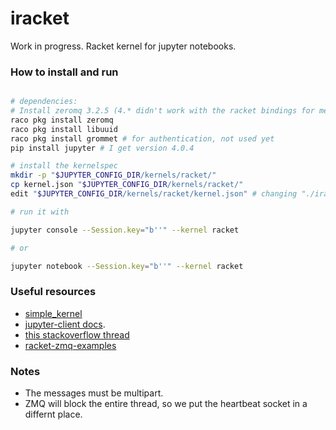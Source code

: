 # iracket

Work in progress. Racket kernel for jupyter notebooks.

### How to install and run

```bash

# dependencies:
# Install zeromq 3.2.5 (4.* didn't work with the racket bindings for me.)
raco pkg install zeromq
raco pkg install libuuid
raco pkg install grommet # for authentication, not used yet
pip install jupyter # I get version 4.0.4

# install the kernelspec
mkdir -p "$JUPYTER_CONFIG_DIR/kernels/racket/"
cp kernel.json "$JUPYTER_CONFIG_DIR/kernels/racket/"
edit "$JUPYTER_CONFIG_DIR/kernels/racket/kernel.json" # changing "./iracket.rkt" to where you put the file.

# run it with

jupyter console --Session.key="b''" --kernel racket

# or

jupyter notebook --Session.key="b''" --kernel racket
```

### Useful resources

- [simple_kernel](https://github.com/dsblank/simple_kernel)
- [jupyter-client docs](https://jupyter-client.readthedocs.org/en/latest/).
- [this stackoverflow thread](https://stackoverflow.com/questions/16240747/sending-messages-from-other-languages-to-an-ipython-kernel)
- [racket-zmq-examples](https://github.com/neomantic/racket-zmq-examples)


### Notes

- The messages must be multipart.
- ZMQ will block the entire thread, so we put the heartbeat socket in a differnt place.

